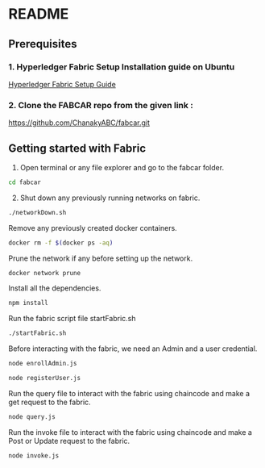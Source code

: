 # README


## Prerequisites

### 1. Hyperledger Fabric Setup Installation guide on Ubuntu
[Hyperledger Fabric Setup Guide](https://docs.google.com/document/d/1lzuE5PiHIlOaTt2r2b-lXiug1euvBgzpnzFkRbyPYrk/edit?usp=sharing)

### 2. Clone the FABCAR repo from the given link :
https://github.com/ChanakyABC/fabcar.git




## Getting started with Fabric

1. Open terminal or any file explorer and go to the fabcar folder.
```bash
cd fabcar
```

2. Shut down any previously running networks on fabric.
```bash
./networkDown.sh
```


Remove any previously created docker containers.
```bash
docker rm -f $(docker ps -aq)
```

Prune the network if any before setting up the network.
```bash
docker network prune
```

Install all the dependencies.
```bash
npm install
```

Run the fabric script file startFabric.sh
```bash
./startFabric.sh
```

Before interacting with the fabric, we need an Admin and a user credential.  
```bash
node enrollAdmin.js
```

```bash
node registerUser.js
```

Run the query file to interact with the fabric using chaincode and make a get request to the fabric.
```bash
node query.js
```

Run the invoke file to interact with the fabric using chaincode and make a Post or Update request to the fabric.
```bash
node invoke.js
```

